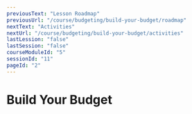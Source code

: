 ```yaml
---
previousText: "Lesson Roadmap"
previousUrl: "/course/budgeting/build-your-budget/roadmap"
nextText: "Activities"
nextUrl: "/course/budgeting/build-your-budget/activities"
lastLession: "false"
lastSession: "false"
courseModuleId: "5"
sessionId: "11"
pageId: "2"
---
```



# Build Your Budget

<sparkle-animation-player src="./animation/m3l2.js" composition="3FC01BEEAB397745AD18E137FCE8B315"></sparkle-animation-player>
